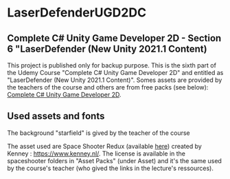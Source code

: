 # LaserDefenderUGD2DC
 
## Complete C# Unity Game Developer 2D - Section 6 "LaserDefender (New Unity 2021.1 Content)
This project is published only for backup purpose. This is the sixth part of the Udemy Course "Complete C# Unity Game Developer 2D" and entitled as "LaserDefender (New Unity 2021.1 Content)". Somes assets are provided by the teachers of the course and others are from free packs (see below): [Complete C# Unity Game Developer 2D](https://udemy.com/course/unitycourse/).

## Used assets and fonts
The background "starfield" is gived by the teacher of the course

The asset used are Space Shooter Redux (available [here](https://www.kenney.nl/assets/space-shooter-redux)) created by Kenney : https://www.kenney.nl/. The license is available in the spaceshooter folders in "Asset Packs" (under Asset) and it's the same used by the course's teacher (who gived the links in the lecture's ressources).
